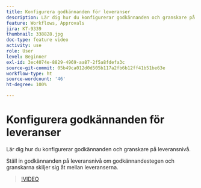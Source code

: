 ```yaml
---
title: Konfigurera godkännanden för leveranser
description: Lär dig hur du konfigurerar godkännanden och granskare på leveransnivå.
feature: Workflows, Approvals
jira: KT-9339
thumbnail: 338828.jpg
doc-type: feature video
activity: use
role: User
level: Beginner
exl-id: 3ec4074e-8829-4969-aa87-2f5a8fdefa3c
source-git-commit: 05b49ca012d0d505b117a2fb6b12ff41b51be63e
workflow-type: ht
source-wordcount: '46'
ht-degree: 100%

---
```


# Konfigurera godkännanden för leveranser 

Lär dig hur du konfigurerar godkännanden och granskare på leveransnivå.  

Ställ in godkännanden på leveransnivå om godkännandestegen och granskarna skiljer sig åt mellan leveranserna.

>[!VIDEO](https://video.tv.adobe.com/v/338828?quality=12&learn=on)
